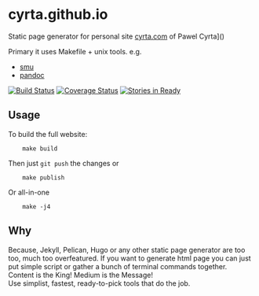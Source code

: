 
cyrta.github.io
================

Static page generator for personal site [cyrta.com](http://www.cyrta.com) of Pawel Cyrta]()

Primary it uses Makefile + unix tools.
e.g.
 - [smu](https://github.com/Gottox/smu)
 - [pandoc](https://pandoc.org/)





[![Build Status](https://travis-ci.org/stevetjoa/stevetjoa.github.io.svg?branch=master)](https://travis-ci.org/stevetjoa/stevetjoa.github.io)
[![Coverage Status](https://coveralls.io/repos/stevetjoa/stevetjoa.github.io/badge.png?branch=master)](https://coveralls.io/r/stevetjoa/stevetjoa.github.io?branch=master)
[![Stories in Ready](https://badge.waffle.io/stevetjoa/stevetjoa.github.io.png?label=ready&title=Ready)](https://waffle.io/stevetjoa/stevetjoa.github.io)


Usage
-----

To build the full website:
```
    make build
```
Then just `git push` the changes or
```
    make publish
```
Or all-in-one
```
    make -j4
```


## Why

 Because, Jekyll, Pelican, Hugo or any other static page generator are too too, much too overfeatured.
 If you want to generate html page you can just put simple script or gather a bunch of terminal commands together.    
 Content is the King! Medium is the Message!    
 Use simplist, fastest, ready-to-pick tools that do the job.
